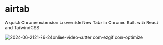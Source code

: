 # airtab
A quick Chrome extension to override New Tabs in Chrome. Built with React and TailwindCSS

![2024-06-2121-26-24online-video-cutter com-ezgif com-optimize](https://github.com/airhornwho/air-tab/assets/77591592/083f30a7-3927-461a-bae1-c0ead810d725)


